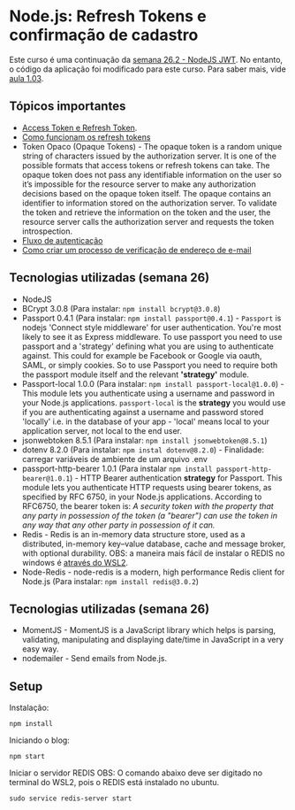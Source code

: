 # Node.js: Refresh Tokens e confirmação de cadastro

Este curso é uma continuação da [semana 26.2 - NodeJS JWT](../semana26.2%20-%20nodejs%20JWT/README.md). No entanto, o código da aplicação foi modificado para este curso. Para saber mais, vide [aula 1.03](./notas-de-aula/aula%201.03%20-%20Access%20e%20Refresh%20Tokens.md).

## Tópicos importantes
* [Access Token e Refresh Token](./notas-de-aula/aula%201.03%20-%20Access%20e%20Refresh%20Tokens.md).
* [Como funcionam os refresh tokens](./notas-de-aula/aula%201.05%20-%20como%20funcionam%20os%20refresh%20tokens.md)
* Token Opaco (Opaque Tokens) - The opaque token is a random unique string of characters issued by the authorization server. It is one of the possible formats that access tokens or refresh tokens can take. The opaque token does not pass any identifiable information on the user so it’s impossible for the resource server to make any authorization decisions based on the opaque token itself. The opaque contains an identifier to information stored on the authorization server. To validate the token and retrieve the information on the token and the user, the resource server calls the authorization server and requests the token introspection. 
* [Fluxo de autenticação](./notas-de-aula/aula%201.09%20-%20Como%20funcionam%20os%20refresh%20tokens%20-%20fluxo%20de%20autentica%C3%A7%C3%A3o.pdf)
* [Como criar um processo de verificação de endereço de e-mail](./notas-de-aula/aula%204.03%20-%20Modelo%20de%20verifica%C3%A7%C3%A3o%20de%20emails.md)

## Tecnologias utilizadas (semana 26)
* NodeJS
* BCrypt 3.0.8 (Para instalar: `npm install bcrypt@3.0.8`)
* Passport 0.4.1 (Para instalar: `npm install passport@0.4.1`) - `Passport` is nodejs 'Connect style middleware' for user authentication. You're most likely to see it as Express middleware. To use passport you need to use passport and a 'strategy' defining what you are using to authenticate against. This could for example be Facebook or Google via oauth, SAML, or simply cookies. So to use Passport you need to require both the passport module itself and the relevant **'strategy'** module.
* Passport-local 1.0.0 (Para instalar: `npm install passport-local@1.0.0`) - This module lets you authenticate using a username and password in your Node.js applications. `passport-local` is the **strategy** you would use if you are authenticating against a username and password stored 'locally' i.e. in the database of your app - 'local' means local to your application server, not local to the end user.
* jsonwebtoken 8.5.1 (Para instalar: `npm install jsonwebtoken@8.5.1`)
* dotenv 8.2.0 (Para instalar: `npm instal dotenv@8.2.0`) - Finalidade: carregar variáveis de ambiente de um arquivo .env
* passport-http-bearer 1.0.1 (Para instalar `npm install passport-http-bearer@1.0.1`) - HTTP Bearer authentication **strategy** for Passport. This module lets you authenticate HTTP requests using bearer tokens, as specified by RFC 6750, in your Node.js applications. According to RFC6750, the bearer token is:
*A security token with the property that any party in possession of the token (a "bearer") can use the token in any way that any other party in possession of it can.*
* Redis - Redis is an in-memory data structure store, used as a distributed, in-memory key–value database, cache and message broker, with optional durability. OBS: a maneira mais fácil de instalar o REDIS no windows é [através do WSL2](https://redis.io/docs/getting-started/installation/install-redis-on-windows/).
* Node-Redis - node-redis is a modern, high performance Redis client for Node.js (Para instalar: `npm install redis@3.0.2`)

## Tecnologias utilizadas (semana 26)
* MomentJS - MomentJS is a JavaScript library which helps is parsing, validating, manipulating and displaying date/time in JavaScript in a very easy way.
* nodemailer - Send emails from Node.js.

## Setup

Instalação: 

```
npm install
```

Iniciando o blog:

```
npm start
```

Iniciar o servidor REDIS
OBS: O comando abaixo deve ser digitado no terminal do WSL2, pois o REDIS está instalado no ubuntu.
```
sudo service redis-server start
```







